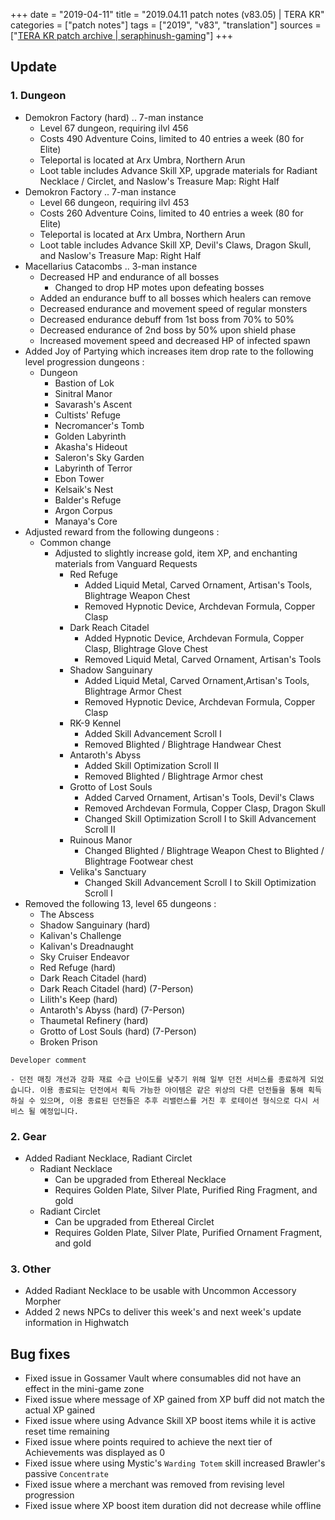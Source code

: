 +++
date = "2019-04-11"
title = "2019.04.11 patch notes (v83.05) | TERA KR"
categories = ["patch notes"]
tags = ["2019", "v83", "translation"]
sources = ["[TERA KR patch archive | seraphinush-gaming](/ko/patch/2019/v83-05)"]
+++

## Update

### **1.** Dungeon
- Demokron Factory (hard) .. 7-man instance
  - Level 67 dungeon, requiring ilvl 456
  - Costs 490 Adventure Coins, limited to 40 entries a week (80 for Elite)
  - Teleportal is located at Arx Umbra, Northern Arun
  - Loot table includes Advance Skill XP, upgrade materials for Radiant Necklace / Circlet, and Naslow's Treasure Map: Right Half
- Demokron Factory .. 7-man instance
  - Level 66 dungeon, requiring ilvl 453
  - Costs 260 Adventure Coins, limited to 40 entries a week (80 for Elite)
  - Teleportal is located at Arx Umbra, Northern Arun
  - Loot table includes Advance Skill XP, Devil's Claws, Dragon Skull, and Naslow's Treasure Map: Right Half
- Macellarius Catacombs .. 3-man instance
  - Decreased HP and endurance of all bosses
    - Changed to drop HP motes upon defeating bosses
  - Added an endurance buff to all bosses which healers can remove
  - Decreased endurance and movement speed of regular monsters
  - Decreased endurance debuff from 1st boss from 70% to 50%
  - Decreased endurance of 2nd boss by 50% upon shield phase
  - Increased movement speed and decreased HP of infected spawn
- Added Joy of Partying which increases item drop rate to the following level progression dungeons :
  - Dungeon
    - Bastion of Lok
    - Sinitral Manor
    - Savarash's Ascent
    - Cultists' Refuge
    - Necromancer's Tomb
    - Golden Labyrinth
    - Akasha's Hideout
    - Saleron's Sky Garden
    - Labyrinth of Terror
    - Ebon Tower
    - Kelsaik's Nest
    - Balder's Refuge
    - Argon Corpus
    - Manaya's Core
- Adjusted reward from the following dungeons :
  - Common change
    - Adjusted to slightly increase gold, item XP, and enchanting materials from Vanguard Requests
      - Red Refuge
        - Added Liquid Metal, Carved Ornament, Artisan's Tools, Blightrage Weapon Chest
        - Removed Hypnotic Device, Archdevan Formula, Copper Clasp
      - Dark Reach Citadel
        - Added Hypnotic Device, Archdevan Formula, Copper Clasp, Blightrage Glove Chest
        - Removed Liquid Metal, Carved Ornament, Artisan's Tools
      - Shadow Sanguinary
        - Added Liquid Metal, Carved Ornament,Artisan's Tools, Blightrage Armor Chest
        - Removed Hypnotic Device, Archdevan Formula, Copper Clasp
      - RK-9 Kennel
        - Added Skill Advancement Scroll I
        - Removed Blighted / Blightrage Handwear Chest
      - Antaroth's Abyss
        - Added Skill Optimization Scroll II
        - Removed Blighted / Blightrage Armor chest
      - Grotto of Lost Souls
        - Added Carved Ornament, Artisan's Tools, Devil's Claws
        - Removed Archdevan Formula, Copper Clasp, Dragon Skull
        - Changed Skill Optimization Scroll I to Skill Advancement Scroll II
      - Ruinous Manor
        - Changed Blighted / Blightrage Weapon Chest to Blighted / Blightrage Footwear chest
      - Velika's Sanctuary
        - Changed Skill Advancement Scroll I to Skill Optimization Scroll I
- Removed the following 13, level 65 dungeons :
  - The Abscess
  - Shadow Sanguinary (hard)
  - Kalivan's Challenge
  - Kalivan's Dreadnaught
  - Sky Cruiser Endeavor
  - Red Refuge (hard)
  - Dark Reach Citadel (hard)
  - Dark Reach Citadel (hard) (7-Person)
  - Lilith's Keep (hard)
  - Antaroth's Abyss (hard) (7-Person)
  - Thaumetal Refinery (hard)
  - Grotto of Lost Souls (hard) (7-Person)
  - Broken Prison

```
Developer comment

- 던전 매칭 개선과 강화 재료 수급 난이도를 낮추기 위해 일부 던전 서비스를 종료하게 되었습니다. 이용 종료되는 던전에서 획득 가능한 아이템은 같은 위상의 다른 던전들을 통해 획득하실 수 있으며, 이용 종료된 던전들은 추후 리밸런스를 거친 후 로테이션 형식으로 다시 서비스 될 예정입니다.
```

### **2.** Gear
- Added Radiant Necklace, Radiant Circlet
  - Radiant Necklace
    - Can be upgraded from Ethereal Necklace
    - Requires Golden Plate, Silver Plate, Purified Ring Fragment, and gold
  - Radiant Circlet
    - Can be upgraded from Ethereal Circlet
    - Requires Golden Plate, Silver Plate, Purified Ornament Fragment, and gold

### **3.** Other
- Added Radiant Necklace to be usable with Uncommon Accessory Morpher
- Added 2 news NPCs to deliver this week's and next week's update information in Highwatch

## Bug fixes

- Fixed issue in Gossamer Vault where consumables did not have an effect in the mini-game zone
- Fixed issue where message of XP gained from XP buff did not match the actual XP gained
- Fixed issue where using Advance Skill XP boost items while it is active reset time remaining
- Fixed issue where points required to achieve the next tier of Achievements was displayed as 0
- Fixed issue where using Mystic's `Warding Totem` skill increased Brawler's passive `Concentrate`
- Fixed issue where a merchant was removed from revising level progression
- Fixed issue where XP boost item duration did not decrease while offline
